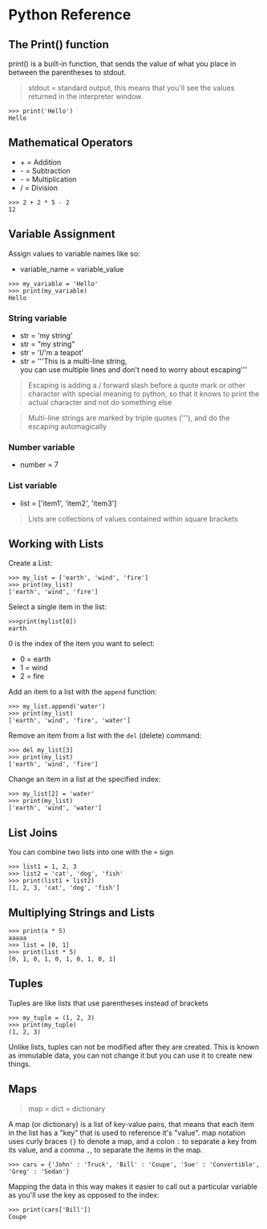 # Python Reference

## The Print() function
print() is a built-in function, that sends the value of what you place in between the parentheses to stdout.

>stdout = standard output, this means that you'll see the values returned in the interpreter window.

```
>>> print('Hello')
Hello
```

## Mathematical Operators
- \+ = Addition
- \- = Subtraction
- \- = Multiplication
- / = Division

 ```
>>> 2 + 2 * 5 - 2
12
 ```

## Variable Assignment
Assign values to variable names like so:
- variable_name = variable_value

```
>>> my_variable = 'Hello'
>>> print(my_variable)
Hello
```

### String variable
- str = 'my string'
- str = "my string"
- str = 'I/'m a teapot'
- str = '''This is a multi-line string,    
you can use multiple lines and don't need to worry about escaping'''

> Escaping is adding a / forward slash before a quote mark or other character with special meaning to python, so that it knows to print the actual character and not do something else

> Multi-line strings are marked by triple quotes ('''), and do the escaping automagically

### Number variable
- number = 7

### List variable
- list = ['item1', 'item2', 'item3']

> Lists are collections of values contained within square brackets

## Working with Lists

Create a List:    
```
>>> my_list = ['earth', 'wind', 'fire']
>>> print(my_list)
['earth', 'wind', 'fire']
```
Select a single item in the list:
```
>>>print(mylist[0])
earth
```
0 is the index of the item you want to select:
- 0 = earth
- 1 = wind
- 2 = fire

Add an item to a list with the `append` function:
```
>>> my_list.append('water')
>>> print(my_list)
['earth', 'wind', 'fire', 'water']
```

Remove an item from a list with the `del` (delete) command:
```
>>> del my_list[3]
>>> print(my_list)
['earth', 'wind', 'fire']
```

Change an item in a list at the specified index:
```
>>> my_list[2] = 'water'
>>> print(my_list)
['earth', 'wind', 'water']
```

## List Joins
You can combine two lists into one with the `+` sign
```
>>> list1 = 1, 2, 3
>>> list2 = 'cat', 'dog', 'fish'
>>> print(list1 + list2)
[1, 2, 3, 'cat', 'dog', 'fish']
```

## Multiplying Strings and Lists
```
>>> print(a * 5)
aaaaa
>>> list = [0, 1]
>>> print(list * 5)
[0, 1, 0, 1, 0, 1, 0, 1, 0, 1]
```

## Tuples
Tuples are like lists that use parentheses instead of brackets
```
>>> my_tuple = (1, 2, 3)
>>> print(my_tuple)
(1, 2, 3)
```

Unlike lists, tuples can not be modified after they are created. This is known as immutable data, you can not change it but you can use it to create new things.

## Maps

> map = dict = dictionary

A map (or dictionary) is a list of key-value pairs, that means that each item in the list has a "key" that is used to reference it's "value". map notation uses curly braces `{}` to denote a map, and a colon `:` to separate a key from its value, and a comma `,`, to separate the items in the map.
```
>>> cars = {'John' : 'Truck', 'Bill' : 'Coupe', 'Sue' : 'Convertible', 'Greg' : 'Sedan'}
```

Mapping the data in this way makes it easier to call out a particular variable as you'll use the key as opposed to the index:
```
>>> print(cars['Bill'])
Coupe
```
 
